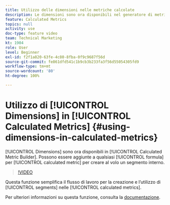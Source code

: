 ```yaml
---
title: Utilizzo delle dimensioni nelle metriche calcolate
description: Le dimensioni sono ora disponibili nel generatore di metriche calcolate. Possono essere aggiunte immediatamente a qualsiasi formula per metriche calcolate per creare al volo un segmento interno.
feature: Calculated Metrics
topics: null
activity: use
doc-type: feature video
team: Technical Marketing
kt: 1904
role: User
level: Beginner
exl-id: f2f1a820-63fe-4c80-8fba-0f9c9687f56d
source-git-commit: fe861dfd541c1b9cb3b233fa3f56d55054305fd9
workflow-type: tm+mt
source-wordcount: '80'
ht-degree: 100%

---
```


# Utilizzo di [!UICONTROL Dimensions] in [!UICONTROL Calculated Metrics] {#using-dimensions-in-calculated-metrics}

[!UICONTROL Dimensions] sono ora disponibili in [!UICONTROL Calculated Metric Builder]. Possono essere aggiunte a qualsiasi [!UICONTROL formula] per [!UICONTROL calculated metric] per creare al volo un segmento interno.

>[!VIDEO](https://video.tv.adobe.com/v/23723/?quality=12)

Questa funzione semplifica il flusso di lavoro per la creazione e l’utilizzo di [!UICONTROL segments] nelle [!UICONTROL calculated metrics].

Per ulteriori informazioni su questa funzione, consulta la [documentazione](https://experienceleague.adobe.com/docs/analytics/components/calculated-metrics/calcmetric-workflow/cm-build-metrics.html?lang=it).
